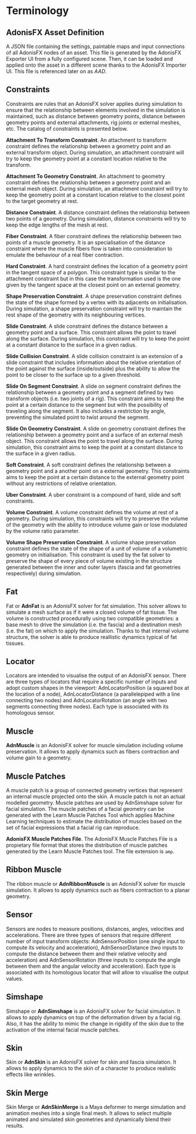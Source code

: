 # Terminology

## AdonisFX Asset Definition

A JSON file containing the settings, paintable maps and input connections of all AdonisFX nodes of an asset. This file is generated by the AdonisFX Exporter UI from a fully configured scene. Then, it can be loaded and applied onto the asset in a different scene thanks to the AdonisFX Importer UI. This file is referenced later on as *AAD*.

## Constraints

Constraints are rules that an AdonisFX solver applies during simulation to ensure that the relationship between elements involved in the simulation is maintained, such as distance between geometry points, distance between geometry points and external attachments, rig joints or external meshes, etc. The catalog of constraints is presented below.

**Attachment To Transform Constraint**. An attachment to transform constraint defines the relationship between a geometry point and an external transform object. During simulation, an attachment constraint will try to keep the geometry point at a constant location relative to the transform.

**Attachment To Geometry Constraint**. An attachment to geometry constraint defines the relationship between a geometry point and an external mesh object. During simulation, an attachment constraint will try to keep the geometry point at a constant location relative to the closest point to the target geometry at rest.

**Distance Constraint**. A distance constraint defines the relationship between two points of a geometry. During simulation, distance constraints will try to keep the edge lengths of the mesh at rest.

**Fiber Constraint**. A fiber constraint defines the relationship between two points of a muscle geometry. It is an specialisation of the distance constraint where the muscle fibers flow is taken into consideration to emulate the behaviour of a real fiber contraction.

**Hard Constraint**. A hard constraint defines the location of a geometry point in the tangent space of a polygon. This constraint type is similar to the attachment constraint but in this case the transformation used is the one given by the tangent space at the closest point on an external geometry.

**Shape Preservation Constraint**. A shape preservation constraint defines the state of the shape formed by a vertex with its adjacents on initialisation. During simulation, a shape preservation constraint will try to maintain the rest shape of the geometry with its neighbouring vertices.

**Slide Constraint**. A slide constraint defines the distance between a geometry point and a surface. This constraint allows the point to travel along the surface. During simulation, this constraint will try to keep the point at a constant distance to the surface in a given radius.

**Slide Collision Constraint**. A slide collision constraint is an extension of a slide constraint that includes information about the relative orientation of the point against the surface (inside/outside) plus the ability to allow the point to be closer to the surface up to a given threshold.

**Slide On Segment Constraint**. A slide on segment constraint defines the relationship between a geometry point and a segment defined by two transform objects (i.e. two joints of a rig). This constraint aims to keep the point at a certain distance to the segment but with the possibility of traveling along the segment. It also includes a restriction by angle, preventing the simulated point to twist around the segment.

**Slide On Geometry Constraint**. A slide on geometry constraint defines the relationship between a geometry point and a surface of an external mesh object. This constraint allows the point to travel along the surface. During simulation, this constraint aims to keep the point at a constant distance to the surface in a given radius.

**Soft Constraint**. A soft constraint defines the relationship between a geometry point and a another point on a external geometry. This constraints aims to keep the point at a certain distance to the external geometry point without any restrictions of relative orientation.

**Uber Constraint**. A uber constraint is a compound of hard, slide and soft constraints.

**Volume Constraint**. A volume constraint defines the volume at rest of a geometry. During simulation, this constraints will try to preserve the volume of the geometry with the ability to introduce volume gain or lose modulated by the volume ratio parameter.

**Volume Shape Preservation Constraint**. A volume shape preservation constraint defines the state of the shape of a unit of volume of a volumetric geometry on initialisation. This constraint is used by the fat solver to preserve the shape of every piece of volume existing in the structure generated between the inner and outer layers (fascia and fat geometries respectively) during simulation.

## Fat

Fat or **AdnFat** is an AdonisFX solver for fat simulation. This solver allows to simulate a mesh surface as if it were a closed volume of fat tissue. The volume is constructed procedurally using two compatible geometries: a base mesh to drive the simulation (i.e. the fascia) and a destination mesh (i.e. the fat) on which to apply the simulation. Thanks to that internal volume structure, the solver is able to produce reallistic dynamics typical of fat tissues.

## Locator

Locators are intended to visualise the output of an AdonisFX sensor. There are three types of locators that require a specific number of inputs and adopt custom shapes in the viewport: AdnLocatorPosition (a squared box at the location of a node), AdnLocatorDistance (a parallelepiped with a line connecting two nodes) and AdnLocatorRotation (an angle with two segments connecting three nodes). Each type is associated with its homologous sensor.

## Muscle

**AdnMuscle** is an AdonisFX solver for muscle simulation including volume preservation. It allows to apply dynamics such as fibers contraction and volume gain to a geometry.

## Muscle Patches

A muscle patch is a group of connected geometry vertices that represent an internal muscle projected onto the skin. A muscle patch is not an actual modelled geometry. Muscle patches are used by AdnSimshape solver for facial simulation. The muscle patches of a facial geometry can be generated with the Learn Muscle Patches Tool which applies Machine Learning techniques to estimate the distribution of muscles based on the set of facial expressions that a facial rig can reproduce.

**AdonisFX Muscle Patches File**. The AdonisFX Muscle Patches File is a propietary file format that stores the distribution of muscle patches generated by the Learn Muscle Patches tool. The file extension is `amp`.

## Ribbon Muscle

The ribbon muscle or **AdnRibbonMuscle** is an AdonisFX solver for muscle simulation. It allows to apply dynamics such as fibers contraction to a planar geometry.

## Sensor

Sensors are nodes to measure positions, distances, angles, velocities and accelerations. There are three types of sensors that require different number of input transform objects: AdnSensorPosition (one single input to compute its velocity and acceleration), AdnSensorDistance (two inputs to compute the distance between them and their relative velocity and acceleration) and AdnSensorRotation (three inputs to compute the angle between them and the angular velocity and acceleration). Each type is associated with its homologous locator that will allow to visualise the output values.

## Simshape

Simshape or **AdnSimshape** is an AdonisFX solver for facial simulation. It allows to apply dynamics on top of the deformation driven by a facial rig. Also, it has the ability to mimic the change in rigidity of the skin due to the activation of the internal facial muscle patches.

## Skin

Skin or **AdnSkin** is an AdonisFX solver for skin and fascia simulation. It allows to apply dynamics to the skin of a character to produce realistic effects like wrinkles.

## Skin Merge

Skin Merge or **AdnSkinMerge** is a Maya deformer to merge simulation and animation meshes into a single final mesh. It allows to select multiple animated and simulated skin geometries and dynamically blend their results.

